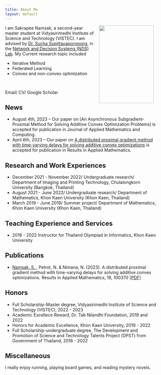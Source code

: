 ```yaml
---
title: About Me
layout: default
---
```

<div> <img src="https://drive.google.com/uc?id=1rDKoz45pmf332HrRpoF5LTqnCOao9VvF" style="width:180px;height:256px;margin-left:15px; margin-right:15px;float:right;"/>
  
I am Sakrapee Namsak, a second-year master student at Vidyasirimedhi Institute of Science and Technology (VISTEC). I am advised by <a href="https://vistec.ist/faculty-member/sucha">Dr. Sucha Supittayapornpong</a>, in the <a href="https://vistec.ist/network">Network and Decision Systems (NDS) Lab</a>. My Current research topic included 
<ul>
  <li>Iterative Method</li>
  <li>Federated Learning</li>
  <li>Convex and non-convex optimization</li>
</ul>  
 
<br>

Email/ CV/ Google Scholar
</div>

## News
* August 4th, 2023 – Our paper on [An Asynchronous Subgradient-Proximal Method for Solving Additive Convex Optimization Problems] is accepted for publication in Journal of Applied Mathematics and Computing.
* April 6th, 2023 – Our paper on [A distributed proximal gradient method with time-varying delays for solving additive convex optimizations](https://www.sciencedirect.com/science/article/pii/S259003742300016X) is accepted for publication in Results in Applied Mathematics.

## Research and Work Experiences
* December 2021 - November 2022/ Undergraduate research/ Department of Imaging and Printing Technology, Chulalongkorn University (Bangkok, Thailand)
* August 2021 - June 2022/ Undergraduate research/ Department of Mathematics, Khon Kaen University (Khon Kaen, Thailand)
* March 2019 - June 2019/ Summer project/ Department of Mathematics, Khon Kaen University (Khon Kaen, Thailand)
  
## Teaching Experience and Services
* 2018 - 2022 Instructor for Thailand Olympiad in Informatics, Khon Kaen University
  
## Publications 
* <u> Namsak, S. </u> , Petrot, N. & Nimana, N. (2023). A distributed proximal gradient method with time-varying delays for solving additive convex optimizations. Results in Applied Mathematics, 18, 100370 [[PDF]](https://www.sciencedirect.com/science/article/pii/S259003742300016X)

  
## Honors
* Full Scholarship-Master degree, Vidyasirimedhi Institute of Science and Technology (VISTEC), 2022 - 2023
* Academic Excellece Reward, Dr. Tab Nilandhi Foundation, 2019 and 2022
* Honors for Academic Excellence, Khon Kaen University, 2019 - 2022
* Full Scholarship-undergraduate degree, The Development and Promotion of Science and Technology Talents Project (DPST) from Government of Thailand, 2018 - 2022

## Miscellaneous
I really enjoy running, playing board games, and reading mystery novels.
